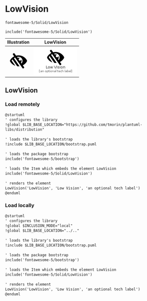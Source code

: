 # LowVision


```text
fontawesome-5/Solid/LowVision
```

```text
include('fontawesome-5/Solid/LowVision')
```



| Illustration | LowVision |
| :---: | :---: |
| ![illustration for Illustration](../../fontawesome-5/Solid/LowVision.png) | ![illustration for LowVision](../../fontawesome-5/Solid/LowVision.Local.png) |




## LowVision

### Load remotely
```plantuml
@startuml
' configures the library
!global $LIB_BASE_LOCATION="https://github.com/tmorin/plantuml-libs/distribution"

' loads the library's bootstrap
!include $LIB_BASE_LOCATION/bootstrap.puml

' loads the package bootstrap
include('fontawesome-5/bootstrap')

' loads the Item which embeds the element LowVision
include('fontawesome-5/Solid/LowVision')

' renders the element
LowVision('LowVision', 'Low Vision', 'an optional tech label')
@enduml
```

### Load locally
```plantuml
@startuml
' configures the library
!global $INCLUSION_MODE="local"
!global $LIB_BASE_LOCATION="../.."

' loads the library's bootstrap
!include $LIB_BASE_LOCATION/bootstrap.puml

' loads the package bootstrap
include('fontawesome-5/bootstrap')

' loads the Item which embeds the element LowVision
include('fontawesome-5/Solid/LowVision')

' renders the element
LowVision('LowVision', 'Low Vision', 'an optional tech label')
@enduml
```

